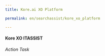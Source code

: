 ```yaml
---
title: Kore.ai XO Platform

permalink: en/searchassist/kore_xo_platform

---
```

#### Kore XO ITASSIST
###### Action Task
